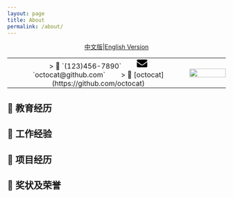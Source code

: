 ```yaml
---
layout: page
title: About
permalink: /about/
---
```


<div align="center">

[中文版](./about-cn.md)|[English Version](./about.md)

</div>


<div align="center">
  <table style="border: none; background-color: transparent;">
    <tr align="center">
      <td style="width: 50%; border: none; padding: 0.01; background-color: transparent; vertical-align: middle;">
        > <span class="icon">&#xe60f;</span> `(123)456-7890`&emsp;&emsp; 
         <a class="icon-8 email" title="Email">
      <svg width="24px" height="24px" viewBox="0 0 512 512"><path d="M502.3 190.8c3.9-3.1 9.7-.2 9.7 4.7V400c0 26.5-21.5 48-48 48H48c-26.5 0-48-21.5-48-48V195.6c0-5 5.7-7.8 9.7-4.7 22.4 17.4 52.1 39.5 154.1 113.6 21.1 15.4 56.7 47.8 92.2 47.6 35.7.3 72-32.8 92.3-47.6 102-74.1 131.6-96.3 154-113.7zM256 320c23.2.4 56.6-29.2 73.4-41.4 132.7-96.3 142.8-104.7 173.4-128.7 5.8-4.5 9.2-11.5 9.2-18.9v-19c0-26.5-21.5-48-48-48H48C21.5 64 0 85.5 0 112v19c0 7.4 3.4 14.3 9.2 18.9 30.6 23.9 40.7 32.4 173.4 128.7 16.8 12.2 50.2 41.8 73.4 41.4z"/></svg>
    </a> `octocat@github.com`&emsp;&emsp;
        > <span class="icon">&#xe600;</span> [octocat](https://github.com/octocat)
      </td>
      <td style="width: 10%; border: none; padding: 0.01; background-color: transparent; vertical-align: right;">
        <img src="https://kwanwaipang.github.io/Poster_files/Image/Guan_Weipeng.jpg" width="100%" />
      </td>
    </tr>
  </table>
  <figcaption>
  </figcaption>
</div>


## &#xe80c; 教育经历


## &#xe618; 工作经验


## &#xe635; 项目经历


## &#xecfa; 奖状及荣誉